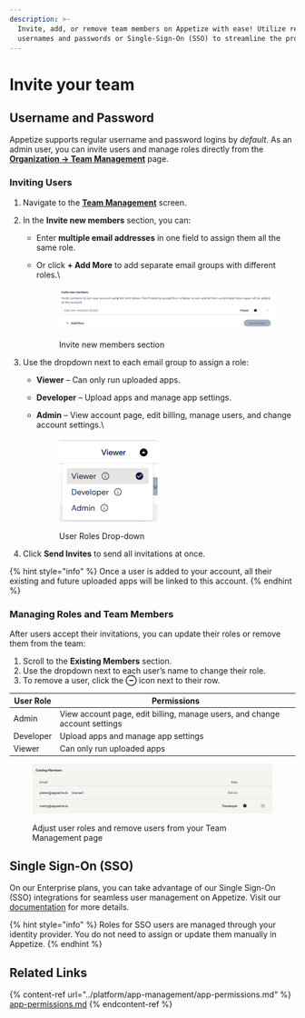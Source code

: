```yaml
---
description: >-
  Invite, add, or remove team members on Appetize with ease! Utilize regular
  usernames and passwords or Single-Sign-On (SSO) to streamline the process.
---
```


# Invite your team

## Username and Password

Appetize supports regular  username and password logins by _default_. As an admin user, you can invite users and manage roles directly from the [**Organization → Team Management**](https://appetize.io/organization/team) page.

### Inviting Users

1. Navigate to the [**Team Management**](https://appetize.io/organization/team) screen.
2. In the **Invite new members** section, you can:
   * Enter **multiple email addresses** in one field to assign them all the same role.
   *   Or click **+ Add More** to add separate email groups with different roles.\


       <figure><img src="../.gitbook/assets/image (2).png" alt=""><figcaption><p>Invite new members section</p></figcaption></figure>
3. Use the dropdown next to each email group to assign a role:
   * **Viewer** – Can only run uploaded apps.
   * **Developer** – Upload apps and manage app settings.
   *   **Admin** – View account page, edit billing, manage users, and change account settings.\


       <figure><img src="../.gitbook/assets/image (1) (1).png" alt=""><figcaption><p>User Roles Drop-down</p></figcaption></figure>


4. Click **Send Invites** to send all invitations at once.

{% hint style="info" %}
Once a user is added to your account, all their existing and future uploaded apps will be linked to this account.
{% endhint %}

### Managing Roles and Team Members

After users accept their invitations, you can update their roles or remove them from the team:

1. Scroll to the **Existing Members** section.
2. Use the dropdown next to each user’s name to change their role.
3. To remove a user, click the **⊖** icon next to their row.

| User Role | Permissions                                                                |
| --------- | -------------------------------------------------------------------------- |
| Admin     | View account page, edit billing, manage users, and change account settings |
| Developer | Upload apps and manage app settings                                        |
| Viewer    | Can only run uploaded apps                                                 |

<figure><img src="../.gitbook/assets/image (3).png" alt=""><figcaption><p>Adjust user roles and remove users from your Team Management page</p></figcaption></figure>

## Single Sign-On (SSO)

On our Enterprise plans, you can take advantage of our Single Sign-On (SSO) integrations for seamless user management on Appetize. Visit our [documentation](single-sign-on.md) for more details.

{% hint style="info" %}
Roles for SSO users are managed through your identity provider. You do not need to assign or update them manually in Appetize.
{% endhint %}

## Related Links

{% content-ref url="../platform/app-management/app-permissions.md" %}
[app-permissions.md](../platform/app-management/app-permissions.md)
{% endcontent-ref %}
